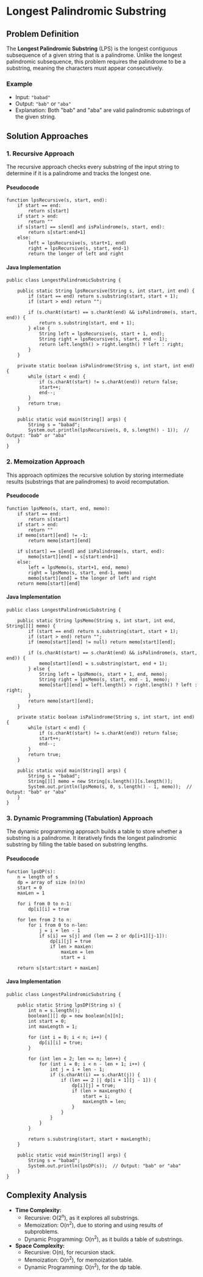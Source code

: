 Longest Palindromic Substring
=============================

Problem Definition
------------------

The **Longest Palindromic Substring** (LPS) is the longest contiguous subsequence of a given string that is a palindrome. Unlike the longest palindromic subsequence, this problem requires the palindrome to be a substring, meaning the characters must appear consecutively.

### Example

*   Input: `"babad"`
*   Output: `"bab"` or `"aba"`
*   Explanation: Both "bab" and "aba" are valid palindromic substrings of the given string.

Solution Approaches
-------------------

### 1\. Recursive Approach

The recursive approach checks every substring of the input string to determine if it is a palindrome and tracks the longest one.

#### Pseudocode

    function lpsRecursive(s, start, end):
        if start == end:
            return s[start]
        if start > end:
            return ""
        if s[start] == s[end] and isPalindrome(s, start, end):
            return s[start:end+1]
        else:
            left = lpsRecursive(s, start+1, end)
            right = lpsRecursive(s, start, end-1)
            return the longer of left and right
    

#### Java Implementation

    public class LongestPalindromicSubstring {
    
        public static String lpsRecursive(String s, int start, int end) {
            if (start == end) return s.substring(start, start + 1);
            if (start > end) return "";
    
            if (s.charAt(start) == s.charAt(end) && isPalindrome(s, start, end)) {
                return s.substring(start, end + 1);
            } else {
                String left = lpsRecursive(s, start + 1, end);
                String right = lpsRecursive(s, start, end - 1);
                return left.length() > right.length() ? left : right;
            }
        }
    
        private static boolean isPalindrome(String s, int start, int end) {
            while (start < end) {
                if (s.charAt(start) != s.charAt(end)) return false;
                start++;
                end--;
            }
            return true;
        }
    
        public static void main(String[] args) {
            String s = "babad";
            System.out.println(lpsRecursive(s, 0, s.length() - 1));  // Output: "bab" or "aba"
        }
    }
    

### 2\. Memoization Approach

This approach optimizes the recursive solution by storing intermediate results (substrings that are palindromes) to avoid recomputation.

#### Pseudocode

    function lpsMemo(s, start, end, memo):
        if start == end:
            return s[start]
        if start > end:
            return ""
        if memo[start][end] != -1:
            return memo[start][end]
        
        if s[start] == s[end] and isPalindrome(s, start, end):
            memo[start][end] = s[start:end+1]
        else:
            left = lpsMemo(s, start+1, end, memo)
            right = lpsMemo(s, start, end-1, memo)
            memo[start][end] = the longer of left and right
        return memo[start][end]
    

#### Java Implementation

    public class LongestPalindromicSubstring {
    
        public static String lpsMemo(String s, int start, int end, String[][] memo) {
            if (start == end) return s.substring(start, start + 1);
            if (start > end) return "";
            if (memo[start][end] != null) return memo[start][end];
    
            if (s.charAt(start) == s.charAt(end) && isPalindrome(s, start, end)) {
                memo[start][end] = s.substring(start, end + 1);
            } else {
                String left = lpsMemo(s, start + 1, end, memo);
                String right = lpsMemo(s, start, end - 1, memo);
                memo[start][end] = left.length() > right.length() ? left : right;
            }
            return memo[start][end];
        }
    
        private static boolean isPalindrome(String s, int start, int end) {
            while (start < end) {
                if (s.charAt(start) != s.charAt(end)) return false;
                start++;
                end--;
            }
            return true;
        }
    
        public static void main(String[] args) {
            String s = "babad";
            String[][] memo = new String[s.length()][s.length()];
            System.out.println(lpsMemo(s, 0, s.length() - 1, memo));  // Output: "bab" or "aba"
        }
    }
    

### 3\. Dynamic Programming (Tabulation) Approach

The dynamic programming approach builds a table to store whether a substring is a palindrome. It iteratively finds the longest palindromic substring by filling the table based on substring lengths.

#### Pseudocode

    function lpsDP(s):
        n = length of s
        dp = array of size (n)(n)
        start = 0
        maxLen = 1
        
        for i from 0 to n-1:
            dp[i][i] = true
        
        for len from 2 to n:
            for i from 0 to n-len:
                j = i + len - 1
                if s[i] == s[j] and (len == 2 or dp[i+1][j-1]):
                    dp[i][j] = true
                    if len > maxLen:
                        maxLen = len
                        start = i
                        
        return s[start:start + maxLen]
    

#### Java Implementation

    public class LongestPalindromicSubstring {
    
        public static String lpsDP(String s) {
            int n = s.length();
            boolean[][] dp = new boolean[n][n];
            int start = 0;
            int maxLength = 1;
    
            for (int i = 0; i < n; i++) {
                dp[i][i] = true;
            }
    
            for (int len = 2; len <= n; len++) {
                for (int i = 0; i < n - len + 1; i++) {
                    int j = i + len - 1;
                    if (s.charAt(i) == s.charAt(j)) {
                        if (len == 2 || dp[i + 1][j - 1]) {
                            dp[i][j] = true;
                            if (len > maxLength) {
                                start = i;
                                maxLength = len;
                            }
                        }
                    }
                }
            }
    
            return s.substring(start, start + maxLength);
        }
    
        public static void main(String[] args) {
            String s = "babad";
            System.out.println(lpsDP(s));  // Output: "bab" or "aba"
        }
    }
    

Complexity Analysis
-------------------

*   **Time Complexity:**
    *   Recursive: O(2<sup>n</sup>), as it explores all substrings.
    *   Memoization: O(n<sup>2</sup>), due to storing and using results of subproblems.
    *   Dynamic Programming: O(n<sup>2</sup>), as it builds a table of substrings.
*   **Space Complexity:**
    *   Recursive: O(n), for recursion stack.
    *   Memoization: O(n<sup>2</sup>), for memoization table.
    *   Dynamic Programming: O(n<sup>2</sup>), for the dp table.